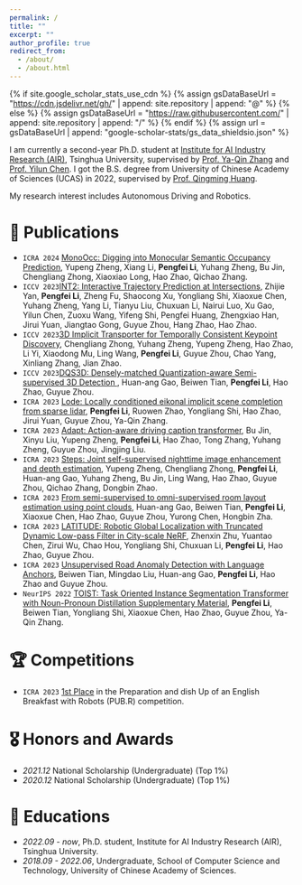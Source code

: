 ```yaml
---
permalink: /
title: ""
excerpt: ""
author_profile: true
redirect_from: 
  - /about/
  - /about.html
---
```


{% if site.google_scholar_stats_use_cdn %}
{% assign gsDataBaseUrl = "https://cdn.jsdelivr.net/gh/" | append: site.repository | append: "@" %}
{% else %}
{% assign gsDataBaseUrl = "https://raw.githubusercontent.com/" | append: site.repository | append: "/" %}
{% endif %}
{% assign url = gsDataBaseUrl | append: "google-scholar-stats/gs_data_shieldsio.json" %}

<span class='anchor' id='about-me'></span>

I am currently a second-year Ph.D. student at [Institute for AI Industry Research (AIR)](https://air.tsinghua.edu.cn/), Tsinghua University, supervised by [Prof. Ya-Qin Zhang](https://air.tsinghua.edu.cn/en/About_Us/About_dean.htm) and [Prof. Yilun Chen](https://air.tsinghua.edu.cn/en/info/1046/1621.htm). I got the B.S. degree from University of Chinese Academy of Sciences (UCAS) in 2022, supervised by [Prof. Qingming Huang](https://people.ucas.edu.cn/~qmhuang?language=en).

My research interest includes Autonomous Driving and Robotics.


# 📝 Publications 
- ```ICRA 2024``` [MonoOcc: Digging into Monocular Semantic Occupancy Prediction](https://arxiv.org/abs/2403.08766), Yupeng Zheng, Xiang Li, **Pengfei Li**, Yuhang Zheng, Bu Jin, Chengliang Zhong, Xiaoxiao Long, Hao Zhao, Qichao Zhang.
- ```ICCV 2023```[INT2: Interactive Trajectory Prediction at Intersections](https://openaccess.thecvf.com/content/ICCV2023/papers/Yan_INT2_Interactive_Trajectory_Prediction_at_Intersections_ICCV_2023_paper.pdf), Zhijie Yan, **Pengfei Li**, Zheng Fu, Shaocong Xu, Yongliang Shi, Xiaoxue Chen, Yuhang Zheng, Yang Li, Tianyu Liu, Chuxuan Li, Nairui Luo, Xu Gao, Yilun Chen, Zuoxu Wang, Yifeng Shi, Pengfei Huang, Zhengxiao Han, Jirui Yuan, Jiangtao Gong, Guyue Zhou, Hang Zhao, Hao Zhao.
- ```ICCV 2023```[3D Implicit Transporter for Temporally Consistent Keypoint Discovery](https://openaccess.thecvf.com/content/ICCV2023/papers/Zhong_3D_Implicit_Transporter_for_Temporally_Consistent_Keypoint_Discovery_ICCV_2023_paper.pdf), Chengliang Zhong, Yuhang Zheng, Yupeng Zheng, Hao Zhao, Li Yi, Xiaodong Mu, Ling Wang, **Pengfei Li**, Guyue Zhou, Chao Yang, Xinliang Zhang, Jian Zhao.
- ```ICCV 2023```[DQS3D: Densely-matched Quantization-aware Semi-supervised 3D Detection
](https://openaccess.thecvf.com/content/ICCV2023/papers/Gao_DQS3D_Densely-matched_Quantization-aware_Semi-supervised_3D_Detection_ICCV_2023_paper.pdf), Huan-ang Gao, Beiwen Tian, **Pengfei Li**, Hao Zhao, Guyue Zhou.
- ``ICRA 2023`` [Lode: Locally conditioned eikonal implicit scene completion from sparse lidar](https://ieeexplore.ieee.org/document/10160552), **Pengfei Li**, Ruowen Zhao, Yongliang Shi, Hao Zhao, Jirui Yuan, Guyue Zhou, Ya-Qin Zhang.
- ``ICRA 2023`` [Adapt: Action-aware driving caption transformer](https://ieeexplore.ieee.org/document/10160326), Bu Jin, Xinyu Liu, Yupeng Zheng, **Pengfei Li**, Hao Zhao, Tong Zhang, Yuhang Zheng, Guyue Zhou, Jingjing Liu.
- ``ICRA 2023`` [Steps: Joint self-supervised nighttime image enhancement and depth estimation](https://ieeexplore.ieee.org/document/10160708), Yupeng Zheng, Chengliang Zhong, **Pengfei Li**, Huan-ang Gao, Yuhang Zheng, Bu Jin, Ling Wang, Hao Zhao, Guyue Zhou, Qichao Zhang, Dongbin Zhao.
- ``ICRA 2023`` [From semi-supervised to omni-supervised room layout estimation using point clouds](https://ieeexplore.ieee.org/document/10161273), Huan-ang Gao, Beiwen Tian, **Pengfei Li**, Xiaoxue Chen, Hao Zhao, Guyue Zhou, Yurong Chen, Hongbin Zha.
- ``ICRA 2023`` [LATITUDE: Robotic Global Localization with Truncated Dynamic Low-pass Filter in City-scale NeRF](https://ieeexplore.ieee.org/document/10161570), Zhenxin Zhu, Yuantao Chen, Zirui Wu, Chao Hou, Yongliang Shi, Chuxuan Li, **Pengfei Li**, Hao Zhao, Guyue Zhou.
- ``ICRA 2023`` [Unsupervised Road Anomaly Detection with Language Anchors](https://ieeexplore.ieee.org/document/10160470), Beiwen Tian, Mingdao Liu, Huan-ang Gao, **Pengfei Li**, Hao Zhao and Guyue Zhou.
- ``NeurIPS 2022`` [TOIST: Task Oriented Instance Segmentation Transformer with Noun-Pronoun Distillation Supplementary Material](https://proceedings.neurips.cc/paper_files/paper/2022/file/70270a1bc28ecb2a2aefad566c5e556b-Paper-Conference.pdf), **Pengfei Li**, Beiwen Tian, Yongliang Shi, Xiaoxue Chen, Hao Zhao, Guyue Zhou, Ya-Qin Zhang.

# 🏆 Competitions
- ```ICRA 2023``` [1st Place](https://lcas.lincoln.ac.uk/wp/events/the-pub-r-competition/) in the Preparation and dish Up of an English Breakfast with Robots (PUB.R) competition.

# 🎖 Honors and Awards
- *2021.12* National Scholarship (Undergraduate) (Top 1%)
- *2020.12* National Scholarship (Undergraduate) (Top 1%)

# 📖 Educations
- *2022.09 - now*, Ph.D. student, Institute for AI Industry Research (AIR), Tsinghua University. 
- *2018.09 - 2022.06*, Undergraduate, School of Computer Science and Technology, University of Chinese Academy of Sciences. 

<script type="text/javascript" id="clstr_globe" src="//clustrmaps.com/globe.js?d=G22ZMDy2KEs5OGq6rS0JucNzUxHn13B0tIPWaEGNGJo"></script>
